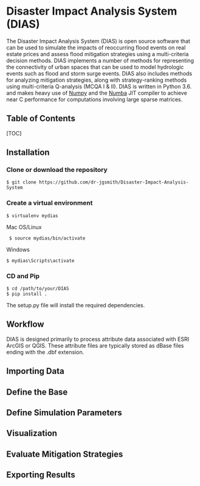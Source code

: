 # Disaster Impact Analysis System (DIAS)

The Disaster Impact Analysis System (DIAS) is open source  software that can be used to simulate the impacts of reoccurring flood events on real estate prices and assess flood mitigation strategies using a multi-criteria decision methods. DIAS implements a number of methods for representing the connectivity of urban spaces that can be used to model hydrologic events such as flood and storm surge events. DIAS also includes methods for analyzing mitigation strategies, along with strategy-ranking methods using multi-criteria Q-analysis (MCQA I & II).  DIAS is written in Python 3.6. and makes heavy use of [Numpy](http://www.numpy.org/) and the [Numba](https://numba.pydata.org/) JIT compiler to achieve near C performance for computations involving large sparse matrices.  

## Table of Contents

[TOC]

## Installation
### Clone or download the repository

    $ git clone https://github.com/dr-jgsmith/Disaster-Impact-Analysis-System

### Create a virtual environment 

    $ virtualenv mydias
Mac OS/Linux

     $ source mydias/bin/activate
Windows

    $ mydias\Scripts\activate

### CD and Pip

    $ cd /path/to/your/DIAS
    $ pip install .
The setup.py file will install the required dependencies. 

## Workflow
DIAS is designed primarily to process attribute data associated with ESRI ArcGIS or QGIS. These attribute files are typically stored as dBase files ending with the .dbf extension.

## Importing Data

## Define the Base

## Define Simulation Parameters

## Visualization

## Evaluate Mitigation Strategies

## Exporting Results





